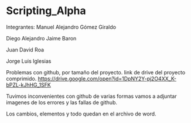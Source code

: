 # Scripting_Alpha


Integrantes:
Manuel Alejandro Gómez Giraldo

Diego Alejandro Jaime Baron

Juan David Roa

Jorge Luis Iglesias



Problemas con github, por tamaño del proyecto.
link de drive del proyecto comprimido.
https://drive.google.com/open?id=1DpNY2Y-pj2O4XX_K-bPZL-kJhHG_1SFK


Tuvimos inconvenientes con github de varias formas vamos a adjuntar imagenes de los errores y las fallas de github.

Los cambios, elementos y todo quedan en el archivo de word.
